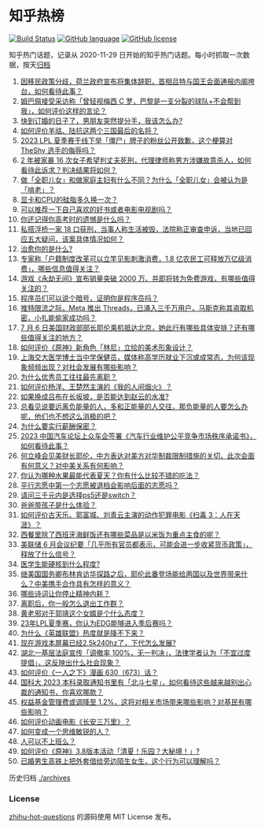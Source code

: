 # 知乎热榜
[![Build Status](https://github.com/ToWeLong/zhihu-hot-questions/workflows/CI/badge.svg)](https://github.com/ToWeLong/zhihu-hot-questions/actions)
[![GitHub language](https://img.shields.io/badge/language-golang-orange.svg)](https://golang.org/)
[![GitHub license](https://img.shields.io/github/license/ToWeLong/zhihu-hot-questions)](https://github.com/ToWeLong/zhihu-hot-questions/blob/main/LICENSE)

知乎热门话题，记录从 2020-11-29 日开始的知乎热门话题。每小时抓取一次数据，按天[归档](./archives)

<!-- BEGIN -->

1. [因移民政策分歧，荷兰政府宣布将集体辞职，首相吕特与国王会面通报内阁垮台，如何看待此事？](https://www.zhihu.com/question/611119005)
1. [姆巴佩接受采访称「曾轻视梅西 C 罗，巴黎是一支分裂的球队+不会帮到我」，如何评价这样的言论？](https://www.zhihu.com/question/611172264)
1. [快到订婚的日子了，男朋友突然提分手，我该怎么办?](https://www.zhihu.com/question/610191146)
1. [如何评价羊祜、陆抗这两个三国最后的名将？](https://www.zhihu.com/question/60553004)
1. [2023 LPL 夏季赛于线下举「僵尸」牌子的粉丝公开致歉，这个梗算对 TheShy 选手的侮辱吗？](https://www.zhihu.com/question/610480367)
1. [2 年被家暴 16 次女子希望判丈夫死刑，代理律师称男方涉嫌故意杀人，如何看待此诉求？判决结果将如何？](https://www.zhihu.com/question/610619293)
1. [做「全职儿女」和做家庭主妇有什么不同？为什么「全职儿女」会被认为是「啃老」？](https://www.zhihu.com/question/610276645)
1. [显卡和CPU的硅脂多久换一次？](https://www.zhihu.com/question/607981347)
1. [可以推荐一下自己喜欢的好书或者电影电视剧吗？](https://www.zhihu.com/question/611027388)
1. [你还记得你高考时的遗憾是什么吗？](https://www.zhihu.com/question/607736356)
1. [私搭浮桥一家 18 口获刑，当事人称生活被毁，法院称正审查申诉，当地已回应五大疑问，该案具体情况如何？](https://www.zhihu.com/question/611132637)
1. [治愈你的是什么?](https://www.zhihu.com/question/599701104)
1. [专家称「户籍制度改革可以立竿见影刺激消费，1.8 亿农民工可释放万亿级消费」，哪些信息值得关注？](https://www.zhihu.com/question/611031698)
1. [游戏《永劫无间》宣布销量突破 2000 万、并即将转为免费游戏，有哪些值得关注的？](https://www.zhihu.com/question/610483242)
1. [程序员们可以说个暗号，证明你是程序员吗？](https://www.zhihu.com/question/610436469)
1. [推特限流之际，Meta 推出 Threads，已涌入三千万用户，马斯克称其盗取机密，小扎能偷家成功吗？](https://www.zhihu.com/question/610631428)
1. [7 月 6 日美国财政部部长耶伦乘机抵达北京，她此行有哪些具体安排？还有哪些值得关注的地方？](https://www.zhihu.com/question/610702246)
1. [如何评价《原神》新角色「林尼」立绘的美术形象设计？](https://www.zhihu.com/question/610344138)
1. [上海交大医学博士当中学保健员，媒体称高学历就业下沉或成常态，为何该现象频频出现？对社会发展有哪些影响？](https://www.zhihu.com/question/610692768)
1. [为什么优秀员工往往最先离职？](https://www.zhihu.com/question/385026167)
1. [如何评价杨洋、王楚然主演的《我的人间烟火》？](https://www.zhihu.com/question/610526440)
1. [如果换成吕布在长坂坡，是否能达到赵云的水准?](https://www.zhihu.com/question/609823649)
1. [总看见说要远离负能量的人，多和正能量的人交往，那负能量的人要怎么办呢，他们也不想这么消极的吧？](https://www.zhihu.com/question/610250311)
1. [为什么要实行薪酬保密？](https://www.zhihu.com/question/28079407)
1. [2023 中国汽车论坛上众车企签署《汽车行业维护公平竞争市场秩序承诺书》，如何看待此事？](https://www.zhihu.com/question/610643415)
1. [何立峰会见美财长耶伦，中方表达对美方对华制裁限制措施的关切，此次会面有何意义？对中美关系有何影响？](https://www.zhihu.com/question/611125097)
1. [你认为哪种水果最能代表夏天？你有什么比较不错的吃法？](https://www.zhihu.com/question/601600753)
1. [平行志愿中第一个志愿被退档会影响后面的志愿吗？](https://www.zhihu.com/question/610079195)
1. [请问三千元内是选择ps5还是switch？](https://www.zhihu.com/question/610866154)
1. [爸爸带孩子是什么体验？](https://www.zhihu.com/question/298442489)
1. [如何评价古天乐、郭富城、刘青云主演的动作犯罪电影《扫毒 3：人在天涯》？](https://www.zhihu.com/question/610485745)
1. [西餐里除了西班牙海鲜饭还有哪些菜品是以米饭为重点主食的呢？](https://www.zhihu.com/question/609748513)
1. [美联储 6 月会议纪要「几乎所有官员都表示，可能会进一步收紧货币政策」，释放了什么信号？](https://www.zhihu.com/question/610625334)
1. [医学生能硬核到什么程度?](https://www.zhihu.com/question/356826703)
1. [继美国国务卿布林肯访华探路之后，耶伦此番登场能给两国以及世界带来什么？中美携手合作具有怎样的意义？](https://www.zhihu.com/question/610659233)
1. [哪些诗词让你停止精神内耗？](https://www.zhihu.com/question/605124474)
1. [离职后，你一般怎么退出工作群？](https://www.zhihu.com/question/605694733)
1. [黄老邪对于郭靖这个女婿是个什么态度？](https://www.zhihu.com/question/31411287)
1. [23年LPL夏季赛，你认为EDG能够进入季后赛吗？](https://www.zhihu.com/question/610545973)
1. [为什么《英雄联盟》热度就是降不下来？](https://www.zhihu.com/question/582973653)
1. [现在游戏本屏幕已经2.5k240hz了，下代怎么发展?](https://www.zhihu.com/question/608759439)
1. [湖北一基层法庭宣传「调撤率 100%，无一判决」，法律学者认为「不宜过度提倡」，这反映出什么社会现象？](https://www.zhihu.com/question/610470335)
1. [如何评价《一人之下》漫画 630（673）话？](https://www.zhihu.com/question/610787570)
1. [国科大 2023 本科录取通知书里有「北斗七星」，如何看待这些越来越别出心裁的通知书，你喜欢哪款？](https://www.zhihu.com/question/611051137)
1. [权益基金管理费或调降至 1.2%，这将对相关市场带来哪些影响？对基民有哪些影响？](https://www.zhihu.com/question/610820280)
1. [如何评价动画电影《长安三万里》？](https://www.zhihu.com/question/609892588)
1. [如何变成一个思维敏锐的人？](https://www.zhihu.com/question/601833401)
1. [人可以不上班么？](https://www.zhihu.com/question/610078346)
1. [如何评价《原神》3.8版本活动「清夏！乐园？大秘境！」?](https://www.zhihu.com/question/610445285)
1. [已婚男生高铁上把外套借给旁边陌生女生，这个行为可以理解吗？](https://www.zhihu.com/question/610339558)

<!-- END -->

历史归档 [./archives](./archives)


### License
[zhihu-hot-questions](https://github.com/towelong/zhihu-hot-questions) 的源码使用 MIT License 发布。